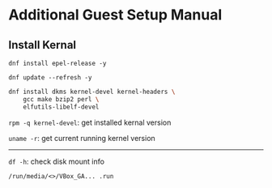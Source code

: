 # Additional Guest Setup Manual
## Install Kernal
`dnf install epel-release -y`

`dnf update --refresh -y`

```sh
dnf install dkms kernel-devel kernel-headers \
    gcc make bzip2 perl \
    elfutils-libelf-devel
```

`rpm -q kernel-devel`: get installed kernal version

`uname -r`: get current running kernel version


---

`df -h`: check disk mount info

`/run/media/<>/VBox_GA... .run`